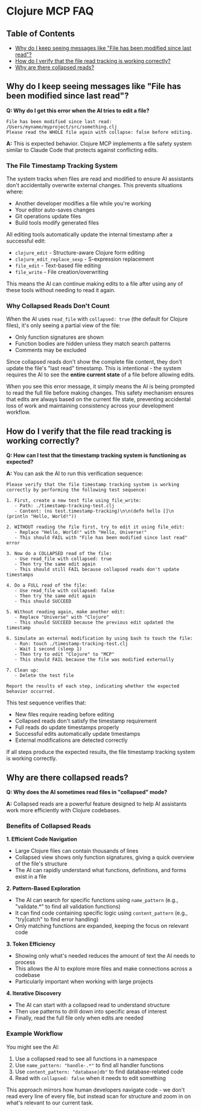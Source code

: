 # Clojure MCP FAQ

## Table of Contents

- [Why do I keep seeing messages like "File has been modified since last read"?](#why-do-i-keep-seeing-messages-like-file-has-been-modified-since-last-read)
- [How do I verify that the file read tracking is working correctly?](#how-do-i-verify-that-the-file-read-tracking-is-working-correctly)
- [Why are there collapsed reads?](#why-are-there-collapsed-reads)

## Why do I keep seeing messages like "File has been modified since last read"?

**Q: Why do I get this error when the AI tries to edit a file?**

```
File has been modified since last read: /Users/myname/myproject/src/something.clj 
Please read the WHOLE file again with collapse: false before editing.
```

**A:** This is expected behavior. Clojure MCP implements a file safety system similar to Claude Code that protects against conflicting edits.

### The File Timestamp Tracking System

The system tracks when files are read and modified to ensure AI assistants don't accidentally overwrite external changes. This prevents situations where:
- Another developer modifies a file while you're working
- Your editor auto-saves changes
- Git operations update files
- Build tools modify generated files

All editing tools automatically update the internal timestamp
after a successful edit:
- `clojure_edit` - Structure-aware Clojure form editing
- `clojure_edit_replace_sexp` - S-expression replacement
- `file_edit` - Text-based file editing
- `file_write` - File creation/overwriting

This means the AI can continue making edits to a file after using any of these tools without needing to read it again.

### Why Collapsed Reads Don't Count

When the AI uses `read_file` with `collapsed: true` (the default for Clojure files), it's only seeing a partial view of the file:
- Only function signatures are shown
- Function bodies are hidden unless they match search patterns
- Comments may be excluded

Since collapsed reads don't show the complete file content, they don't update the file's "last read" timestamp. This is intentional - the system requires the AI to see the **entire current state** of a file before allowing edits.

When you see this error message, it simply means the AI is being prompted to read the full file before making changes. This safety mechanism ensures that edits are always based on the current file state, preventing accidental loss of work and maintaining consistency across your development workflow.

## How do I verify that the file read tracking is working correctly?

**Q: How can I test that the timestamp tracking system is functioning as expected?**

**A:** You can ask the AI to run this verification sequence:

```
Please verify that the file timestamp tracking system is working correctly by performing the following test sequence:

1. First, create a new test file using file_write:
   - Path: ./timestamp-tracking-test.clj
   - Content: (ns test.timestamp-tracking)\n\n(defn hello []\n  (println "Hello, World!"))

2. WITHOUT reading the file first, try to edit it using file_edit:
   - Replace "Hello, World!" with "Hello, Universe!"
   - This should FAIL with "File has been modified since last read" error

3. Now do a COLLAPSED read of the file:
   - Use read_file with collapsed: true
   - Then try the same edit again
   - This should still FAIL because collapsed reads don't update timestamps

4. Do a FULL read of the file:
   - Use read_file with collapsed: false
   - Then try the same edit again
   - This should SUCCEED

5. Without reading again, make another edit:
   - Replace "Universe" with "Clojure"
   - This should SUCCEED because the previous edit updated the timestamp

6. Simulate an external modification by using bash to touch the file:
   - Run: touch ./timestamp-tracking-test.clj
   - Wait 1 second (sleep 1)
   - Then try to edit "Clojure" to "MCP"
   - This should FAIL because the file was modified externally

7. Clean up:
   - Delete the test file

Report the results of each step, indicating whether the expected behavior occurred.
```

This test sequence verifies that:
- New files require reading before editing
- Collapsed reads don't satisfy the timestamp requirement
- Full reads do update timestamps properly
- Successful edits automatically update timestamps
- External modifications are detected correctly

If all steps produce the expected results, the file timestamp tracking system is working correctly.

## Why are there collapsed reads?

**Q: Why does the AI sometimes read files in "collapsed" mode?**

**A:** Collapsed reads are a powerful feature designed to help AI assistants work more efficiently with Clojure codebases.

### Benefits of Collapsed Reads

**1. Efficient Code Navigation**
- Large Clojure files can contain thousands of lines
- Collapsed view shows only function signatures, giving a quick overview of the file's structure
- The AI can rapidly understand what functions, definitions, and forms exist in a file

**2. Pattern-Based Exploration**
- The AI can search for specific functions using `name_pattern` (e.g., "validate.*" to find all validation functions)
- It can find code containing specific logic using `content_pattern` (e.g., "try|catch" to find error handling)
- Only matching functions are expanded, keeping the focus on relevant code

**3. Token Efficiency**
- Showing only what's needed reduces the amount of text the AI needs to process
- This allows the AI to explore more files and make connections across a codebase
- Particularly important when working with large projects

**4. Iterative Discovery**
- The AI can start with a collapsed read to understand structure
- Then use patterns to drill down into specific areas of interest
- Finally, read the full file only when edits are needed

### Example Workflow

You might see the AI:
1. Use a collapsed read to see all functions in a namespace
2. Use `name_pattern: "handle-.*"` to find all handler functions
3. Use `content_pattern: "database|db"` to find database-related code
4. Read with `collapsed: false` when it needs to edit something

This approach mirrors how human developers navigate code - we don't read every line of every file, but instead scan for structure and zoom in on what's relevant to our current task.
